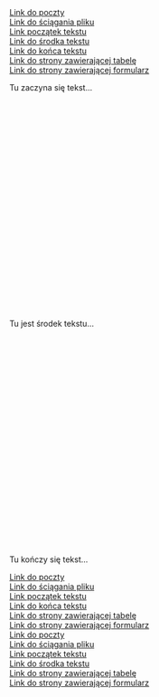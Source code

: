 <nav>
    <a href="poczta_nazwisko.html">Link do poczty</a><br>
    <a href="plik1.zip" download>Link do ściągania pliku</a><br>
    <a href="#start">Link początek tekstu</a><br>
    <a href="#srodek">Link do środka tekstu</a><br>
    <a href="#koniec">Link do końca tekstu</a><br>
    <a href="tabela_nazwisko.html">Link do strony zawierającej tabelę</a><br>
    <a href="formularz_nazwisko.html">Link do strony zawierającej formularz</a><br>
</nav>

<div id="start">
    <p>Tu zaczyna się tekst...</p>
</div>
<div id="srodek" style="margin-top: 400px;">
    <p>Tu jest środek tekstu...</p>
</div>
<div id="koniec" style="margin-top: 400px;">
    <p>Tu kończy się tekst...</p>
</div>

<nav>
    <a href="poczta_nazwisko.html">Link do poczty</a><br>
    <a href="plik1.zip" download>Link do ściągania pliku</a><br>
    <a href="#start">Link początek tekstu</a><br>
    <a href="#koniec">Link do końca tekstu</a><br>
    <a href="tabela_nazwisko.html">Link do strony zawierającej tabelę</a><br>
    <a href="formularz_nazwisko.html">Link do strony zawierającej formularz</a><br>
</nav>

<nav>
    <a href="poczta_nazwisko.html">Link do poczty</a><br>
    <a href="plik1.zip" download>Link do ściągania pliku</a><br>
    <a href="#start">Link początek tekstu</a><br>
    <a href="#srodek">Link do środka tekstu</a><br>
    <a href="tabela_nazwisko.html">Link do strony zawierającej tabelę</a><br>
    <a href="formularz_nazwisko.html">Link do strony zawierającej formularz</a><br>
</nav>
